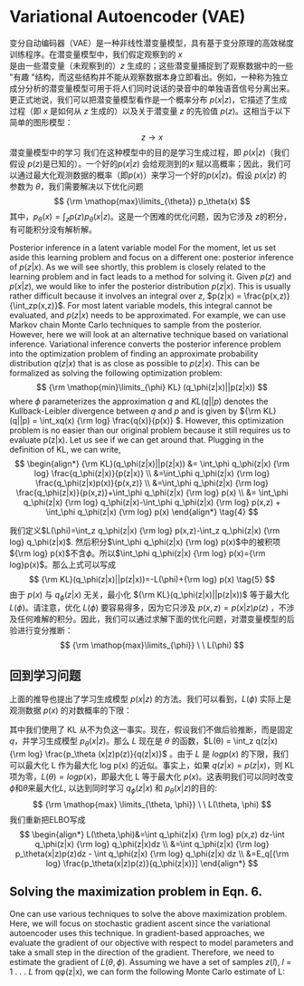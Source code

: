 # Variational Autoencoder (VAE)

变分自动编码器（VAE）是一种非线性潜变量模型，具有基于变分原理的高效梯度训练程序。在潜变量模型中，我们假定观察到的 $x$ 是由一些潜变量（未观察到的）$z$ 生成的；这些潜变量捕捉到了观察数据中的一些 "有趣 "结构，而这些结构并不能从观察数据本身立即看出。例如，一种称为独立成分分析的潜变量模型可用于将人们同时说话的录音中的单独语音信号分离出来。更正式地说，我们可以把潜变量模型看作是一个概率分布 $p(x|z)$，它描述了生成过程（即 $x$ 是如何从 $z$ 生成的）以及关于潜变量 $z$ 的先验值 $p(z)$。这相当于以下简单的图形模型：
$$
z\rightarrow x
$$
潜变量模型中的学习 我们在这种模型中的目的是学习生成过程，即 $p(x|z)$（我们假设 $p(z)$是已知的）。一个好的$p(x|z)$ 会给观测到的$x$ 赋以高概率；因此，我们可以通过最大化观测数据的概率（即$p(x)$）来学习一个好的$p(x|z)$。假设 $p(x|z)$ 的参数为 $θ$，我们需要解决以下优化问题
$$
{\rm \mathop{max}\limits_{\theta}} p_\theta(x)
$$
其中，$p_\theta(x)=\int_zp(z)p_\theta(x|z)$。这是一个困难的优化问题，因为它涉及 $z$的积分，有可能积分没有解析解。



Posterior inference in a latent variable model For the moment, let us set aside this learning problem and focus on a different one: posterior inference of $p(z|x)$. As we will see shortly, this problem is closely related to the learning problem and in fact leads to a method for solving it. Given $p(z)$ and $p(x|z)$, we would like to infer the posterior distribution $p(z|x)$. This is usually rather difficult because it involves an integral over $z$, $p(z|x) = \frac{p(x,z)}{\int_zp(x,z)}$. For most latent variable models, this integral cannot be evaluated, and $p(z|x)$ needs to be approximated. For example, we can use Markov chain Monte Carlo techniques to sample from the posterior. However, here we will look at an alternative technique based on variational inference. Variational inference converts the posterior inference problem into the optimization problem of finding an approximate probability distribution $q(z|x)$ that is as close as possible to $p(z|x)$. This can be formalized as solving the following optimization problem: 
$$
{\rm \mathop{min}\limits_{\phi} KL} (q_\phi(z|x)||p(z|x))
$$
where $\phi$ parameterizes the approximation $q$ and $KL(q||p)$ denotes the Kullback-Leibler divergence between $q$ and $p$ and is given by ${\rm KL}(q||p) = \int_xq(x) {\rm log} \frac{q(x)}{p(x)} $. However, this optimization problem is no easier than our original problem because it still requires us to evaluate p(z|x). Let us see if we can get around that. Plugging in the definition of KL, we can write,
$$
\begin{align*}
{\rm KL}(q_\phi(z|x)||p(z|x)) &= \int_\phi q_\phi(z|x) {\rm log} \frac{q_\phi(z|x)}{p(z|x)} \\
&=\int_\phi q_\phi(z|x) {\rm log} \frac{q_\phi(z|x)p(x)}{p(x,z)} \\
&=\int_\phi q_\phi(z|x) {\rm log} \frac{q_\phi(z|x)}{p(x,z)}+\int_\phi q_\phi(z|x) {\rm log} p(x) \\
&= \int_\phi q_\phi(z|x) {\rm log} q_\phi(z|x)-\int_\phi q_\phi(z|x) {\rm log} p(x,z) + \int_\phi q_\phi(z|x) {\rm log} p(x)
\end{align*} \tag{4}
$$


我们定义$L(\phi)=\int_z q_\phi(z|x) {\rm log} p(x,z)-\int_z q_\phi(z|x) {\rm log} q_\phi(z|x)$. 然后积分$\int_\phi q_\phi(z|x) {\rm log} p(x)$中的被积项${\rm log} p(x)$不含$\phi$。所以$\int_\phi q_\phi(z|x) {\rm log} p(x)={\rm log}p(x)$。那么上式可以写成
$$
{\rm KL}(q_\phi(z|x)||p(z|x))=-L(\phi)+{\rm log} p(x) \tag{5}
$$
由于 $p(x)$ 与 $q_\phi(z|x)$ 无关，最小化 ${\rm KL}(q_\phi(z|x)||p(z|x))$ 等于最大化 $L(\phi)$。请注意，优化 $L(\phi)$ 要容易得多，因为它只涉及 $p(x,z) = p(x|z)p(z)$ ，不涉及任何难解的积分。因此，我们可以通过求解下面的优化问题，对潜变量模型的后验进行变分推断：
$$
{\rm \mathop{max}\limits_{\phi}} \ \ L(\phi)
$$

## 回到学习问题

上面的推导也提出了学习生成模型 $p(x|z)$ 的方法。我们可以看到，$L(\phi)$ 实际上是观测数据 $p(x)$ 的对数概率的下限：





其中我们使用了 KL 从不为负这一事实。现在，假设我们不做后验推断，而是固定 $q$，并学习生成模型 $p_\theta(x|z)$。那么 $L$ 现在是 $θ$ 的函数，$L(θ) = \int_z q(z|x) {\rm log} \frac{p_\theta (x|z)p(z)}{q(z|x)}$ 。由于 $L$ 是 $log p(x)$ 的下限，我们可以最大化 L 作为最大化 log p(x) 的近似。事实上，如果 $q(z|x) = p(z|x)$，则 KL 项为零，$L(θ) = log p(x)$，即最大化 L 等于最大化 $p(x)$。这表明我们可以同时改变$\phi$和$\theta$来最大化$L$, 以达到同时学习 $q_\phi(z|x)$ 和 $p_\theta(x|z)$的目的:
$$
{\rm \mathop{max} \limits_{\theta, \phi}} \ \ L(\theta, \phi)
$$
我们重新把ELBO写成
$$
\begin{align*}
L(\theta,\phi)&=\int q_\phi(z|x) {\rm log} p(x,z) dz-\int q_\phi(z|x) {\rm log} q_\phi(z|x)dz \\
&=\int q_\phi(z|x) {\rm log} p_\theta(x|z)p(z)dz - \int q_\phi(z|x) {\rm log} q_\phi(z|x) dz \\
&=E_q[{\rm log} \frac{p_\theta(x|z)p(z)}{q_\phi(z|x)}]
\end{align*}
$$

## Solving the maximization problem in Eqn. 6.

One can use various techniques to solve the above maximization problem. Here, we will focus on stochastic gradient ascent since the variational autoencoder uses this technique. In gradient-based approaches, we evaluate the gradient of our objective with respect to model parameters and take a small step in the direction of the gradient. Therefore, we need to estimate the gradient of $L(\theta, \phi)$. Assuming we have a set of samples $z(l)$, $l$ = 1 . . . $L$ from qφ(z|x), we can form the following Monte Carlo estimate of L:



